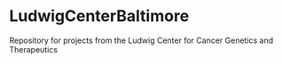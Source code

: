 # LudwigCenterBaltimore
Repository for projects from the Ludwig Center for Cancer Genetics and Therapeutics
